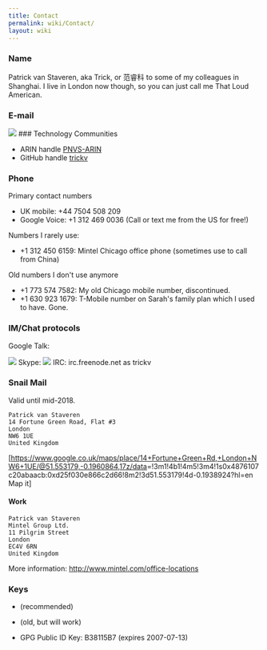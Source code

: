 ```yaml
---
title: Contact
permalink: wiki/Contact/
layout: wiki
---
```


### Name

Patrick van Staveren, aka Trick, or 范睿科 to some of my colleagues in
Shanghai. I live in London now though, so you can just call me That Loud
American.

### E-mail

<html>
<img src="/util/textimage.php?text=trick.fancy-a.vanstaveren.us&size=10">

</html>
### Technology Communities

-   ARIN handle [PNVS-ARIN](http://whois.arin.net/rest/poc/PNVS-ARIN)
-   GitHub handle [trickv](https://github.com/trickv)

### Phone

Primary contact numbers

-   UK mobile: +44 7504 508 209
-   Google Voice: +1 312 469 0036 (Call or text me from the US for
    free!)

Numbers I rarely use:

-   +1 312 450 6159: Mintel Chicago office phone (sometimes use to call
    from China)

Old numbers I don't use anymore

-   +1 773 574 7582: My old Chicago mobile number, discontinued.
-   +1 630 923 1679: T-Mobile number on Sarah's family plan which I used
    to have. Gone.

### IM/Chat protocols

Google Talk:

<html>
<img src="/util/textimage.php?text=trickv.fancy-a.gmail.com&size=10">

</html>
Skype:

<html>
<img src="/util/textimage.php?text=patrick.van.staveren&size=10">

</html>
IRC: irc.freenode.net as trickv

### Snail Mail

Valid until mid-2018.

`Patrick van Staveren`  
`14 Fortune Green Road, Flat #3`  
`London`  
`NW6 1UE`  
`United Kingdom`

\[<https://www.google.co.uk/maps/place/14+Fortune+Green+Rd,+London+NW6+1UE/@51.553179,-0.1960864,17z/data>=!3m1!4b1!4m5!3m4!1s0x4876107c20abaacb:0xd25f030e866c2d66!8m2!3d51.553179!4d-0.1938924?hl=en
Map it\]

#### Work

`Patrick van Staveren`  
`Mintel Group Ltd.`  
`11 Pilgrim Street`  
`London`  
`EC4V 6RN`  
`United Kingdom`

More information: <http://www.mintel.com/office-locations>

### Keys

-   (recommended)

-   (old, but will work)

-   GPG Public ID Key: B38115B7 (expires 2007-07-13)

